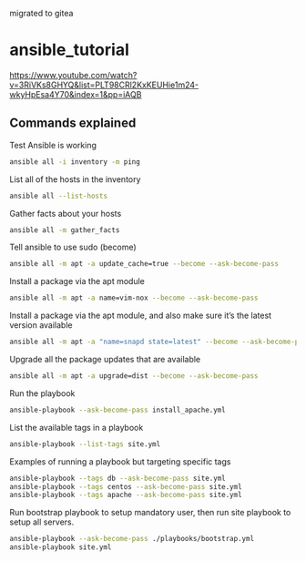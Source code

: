 migrated to gitea

# ansible_tutorial

<https://www.youtube.com/watch?v=3RiVKs8GHYQ&list=PLT98CRl2KxKEUHie1m24-wkyHpEsa4Y70&index=1&pp=iAQB>

## Commands explained

Test Ansible is working

```bash
ansible all -i inventory -m ping
```

List all of the hosts in the inventory

```bash
ansible all --list-hosts
```

Gather facts about your hosts

```bash
ansible all -m gather_facts
```

Tell ansible to use sudo (become)

```bash
ansible all -m apt -a update_cache=true --become --ask-become-pass
```

Install a package via the apt module

```bash
ansible all -m apt -a name=vim-nox --become --ask-become-pass
```

Install a package via the apt module, and also make sure it’s the latest version available

```bash
ansible all -m apt -a "name=snapd state=latest" --become --ask-become-pass
```

Upgrade all the package updates that are available

```bash
ansible all -m apt -a upgrade=dist --become --ask-become-pass
```

Run the playbook

```bash
ansible-playbook --ask-become-pass install_apache.yml
```

List the available tags in a playbook

```bash
ansible-playbook --list-tags site.yml
```

Examples of running a playbook but targeting specific tags

```bash
ansible-playbook --tags db --ask-become-pass site.yml
ansible-playbook --tags centos --ask-become-pass site.yml
ansible-playbook --tags apache --ask-become-pass site.yml
```

Run bootstrap playbook to setup mandatory user, then run site playbook to setup all servers.

```bash
ansible-playbook --ask-become-pass ./playbooks/bootstrap.yml
ansible-playbook site.yml
```
